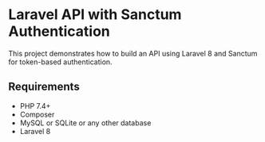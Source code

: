 # Laravel API with Sanctum Authentication

This project demonstrates how to build an API using Laravel 8 and Sanctum for token-based authentication.

## Requirements

- PHP 7.4+
- Composer
- MySQL or SQLite or any other database
- Laravel 8

